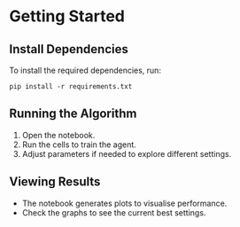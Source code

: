 # Getting Started

## Install Dependencies
To install the required dependencies, run:
```
pip install -r requirements.txt
```

## Running the Algorithm
1. Open the notebook.
2. Run the cells to train the agent.
3. Adjust parameters if needed to explore different settings.

## Viewing Results
- The notebook generates plots to visualise performance.
- Check the graphs to see the current best settings.
